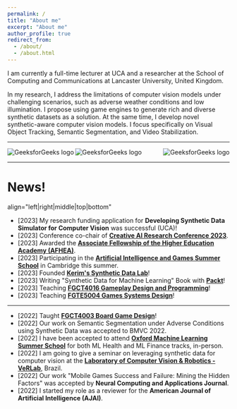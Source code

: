 ```yaml
---
permalink: /
title: "About me"
excerpt: "About me"
author_profile: true
redirect_from: 
  - /about/
  - /about.html
---
```



I am currently a full-time lecturer at UCA and a researcher at the School of Computing and Communications at Lancaster University, United Kingdom.

In my research, I address the limitations of computer vision models under challenging scenarios, such as adverse weather conditions and low illumination. I propose using game engines to generate rich and diverse synthetic datasets as a solution. At the same time, I develop novel synthetic-aware computer vision models. I focus specifically on Visual Object Tracking, Semantic Segmentation, and Video Stabilization.

---
<div>
 <img src= "https://media.geeksforgeeks.org/wp-content/uploads/20190506164011/logo3.png" alt="GeeksforGeeks logo"   align="right">

 <img src= "https://media.geeksforgeeks.org/wp-content/uploads/20190506164011/logo3.png" alt="GeeksforGeeks logo"   class="center">


 <img src= "https://media.geeksforgeeks.org/wp-content/uploads/20190506164011/logo3.png" alt="GeeksforGeeks logo"   align="left">

 </div>


 ---

News!
======

align="left|right|middle|top|bottom"  
* [2023] My research funding application for **Developing Synthetic Data Simulator for Computer Vision** was successful (UCA)!
* [2023] Conference co-chair of [**Creative AI Research Conference 2023**](https://www.uca.ac.uk/events/research/creative-ai/).
* [2023] Awarded the [**Associate Fellowship of the Higher Education Academy (AFHEA)**](https://www.advance-he.ac.uk/fellowship/associate-fellowship).
* [2023] Participating in the [**Artificial Intelligence and Games Summer School**](https://school.gameaibook.org/) in Cambridge this summer.
* [2023] Founded [**Kerim's Synthetic Data Lab**](https://kerimslab.durable.co/)!
* [2023] Writing "Synthetic Data for Machine Learning" Book with [**Packt**](https://www.packtpub.com/)!
* [2023] Teaching [**FGCT4016 Gameplay Design and Programming**](https://a-kerim.github.io/me/teaching/FGCT4016)!
* [2023] Teaching [**FGTE5004 Games Systems Design**](https://a-kerim.github.io/me/teaching/FGTE5004)!

--- 
* [2022] Taught [**FGCT4003 Board Game Design**](https://a-kerim.github.io/me/teaching/FGCT4003)!
* [2022] Our work on Semantic Segmentation under Adverse Conditions using Synthetic Data was accepted to BMVC 2022.
* [2022] I have been accepted to attend [**Oxford Machine Learning Summer School**](https://www.oxfordml.school/) for both ML Health and ML Finance tracks, in-person. 
* [2022] I am going to give a seminar on leveraging synthetic data for computer vision at the [**Laboratory of Computer Vision & Robotics - VeRLab**](https://www.verlab.dcc.ufmg.br), Brazil.
* [2022] Our work "Mobile Games Success and Failure: Mining the Hidden Factors" was accepted by **Neural Computing and Applications Journal**.
* [2022] I started my role as a reviewer for the **American Journal of Artificial Intelligence (AJAI)**.


